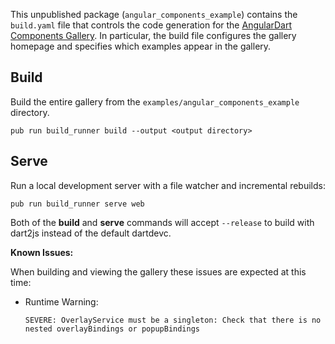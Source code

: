 This unpublished package (`angular_components_example`) contains the
`build.yaml` file that controls the code generation for the
[AngularDart Components Gallery].
In particular, the build file configures the gallery homepage and specifies
which examples appear in the gallery.

## Build

Build the entire gallery from the `examples/angular_components_example`
directory.

```
pub run build_runner build --output <output directory>
```

## Serve

Run a local development server with a file watcher and incremental rebuilds:

```
pub run build_runner serve web
```

Both of the __build__ and __serve__ commands will accept `--release` to build
with dart2js instead of the default dartdevc.

__Known Issues:__

When building and viewing the gallery these issues are expected at this time:

*   Runtime Warning:

    `SEVERE: OverlayService must be a singleton: Check that there is no nested
    overlayBindings or popupBindings`

[AngularDart Components Gallery]: https://angulardart.github.io/angular_components/
[build_runner]: https://pub.dev/packages/build_runner
[build]: https://pub.dev/packages/build
